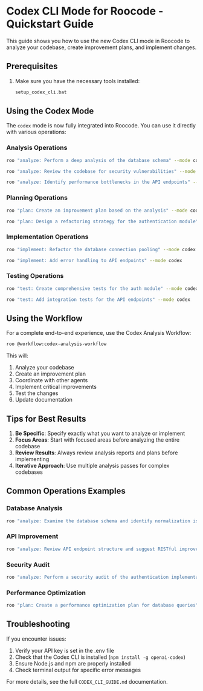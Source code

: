 # Codex CLI Mode for Roocode - Quickstart Guide

This guide shows you how to use the new Codex CLI mode in Roocode to analyze your codebase, create improvement plans, and implement changes.

## Prerequisites

1. Make sure you have the necessary tools installed:
   ```bash
   setup_codex_cli.bat
   ```

## Using the Codex Mode

The `codex` mode is now fully integrated into Roocode. You can use it directly with various operations:

### Analysis Operations

```bash
roo "analyze: Perform a deep analysis of the database schema" --mode codex
```

```bash
roo "analyze: Review the codebase for security vulnerabilities" --mode codex
```

```bash
roo "analyze: Identify performance bottlenecks in the API endpoints" --mode codex
```

### Planning Operations

```bash
roo "plan: Create an improvement plan based on the analysis" --mode codex
```

```bash
roo "plan: Design a refactoring strategy for the authentication module" --mode codex
```

### Implementation Operations

```bash
roo "implement: Refactor the database connection pooling" --mode codex
```

```bash
roo "implement: Add error handling to API endpoints" --mode codex
```

### Testing Operations

```bash
roo "test: Create comprehensive tests for the auth module" --mode codex
```

```bash
roo "test: Add integration tests for the API endpoints" --mode codex
```

## Using the Workflow

For a complete end-to-end experience, use the Codex Analysis Workflow:

```bash
roo @workflow:codex-analysis-workflow
```

This will:
1. Analyze your codebase
2. Create an improvement plan
3. Coordinate with other agents
4. Implement critical improvements
5. Test the changes
6. Update documentation

## Tips for Best Results

1. **Be Specific**: Specify exactly what you want to analyze or implement
2. **Focus Areas**: Start with focused areas before analyzing the entire codebase
3. **Review Results**: Always review analysis reports and plans before implementing
4. **Iterative Approach**: Use multiple analysis passes for complex codebases

## Common Operations Examples

### Database Analysis

```bash
roo "analyze: Examine the database schema and identify normalization issues" --mode codex
```

### API Improvement

```bash
roo "analyze: Review API endpoint structure and suggest RESTful improvements" --mode codex
```

### Security Audit

```bash
roo "analyze: Perform a security audit of the authentication implementation" --mode codex
```

### Performance Optimization

```bash
roo "plan: Create a performance optimization plan for database queries" --mode codex
```

## Troubleshooting

If you encounter issues:

1. Verify your API key is set in the .env file
2. Check that the Codex CLI is installed (`npm install -g openai-codex`)
3. Ensure Node.js and npm are properly installed
4. Check terminal output for specific error messages

For more details, see the full `CODEX_CLI_GUIDE.md` documentation.
